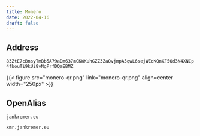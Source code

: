 ```yaml
---
title: Monero
date: 2022-04-16
draft: false
---
```

## Address

`83ZtE7cBnsyTmBb5A79aDm637mCKWKuhGZZ3ZaQvjmpA5qwL6sejWEcKQnXF5Qd3N4XNCp4fbouTi9kUi8vNgPrfDQaEBMZ`

{{< figure src="monero-qr.png" link="monero-qr.png" align=center width="250px" >}}

## OpenAlias

`jankremer.eu`

`xmr.jankremer.eu`
